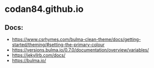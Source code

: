 # codan84.github.io

## Docs:

- https://www.csrhymes.com/bulma-clean-theme/docs/getting-started/theming/#setting-the-primary-colour
- https://versions.bulma.io/0.7.0/documentation/overview/variables/
- https://jekyllrb.com/docs/
- https://bulma.io/
